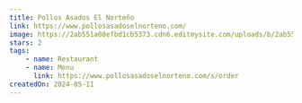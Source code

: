 ```yaml
---
title: Pollos Asados El Norteño
link: https://www.pollosasadoselnorteno.com/
image: https://2ab551a08efbd1cb5373.cdn6.editmysite.com/uploads/b/2ab551a08efbd1cb5373768d5a34d3880757fb9b3c7584c3da6f0fc9e0050216/IMG_7123%202_1736488803.jpg
stars: 2
tags:
    - name: Restaurant
    - name: Menu
      link: https://www.pollosasadoselnorteno.com/s/order
createdOn: 2024-05-11
---
```

